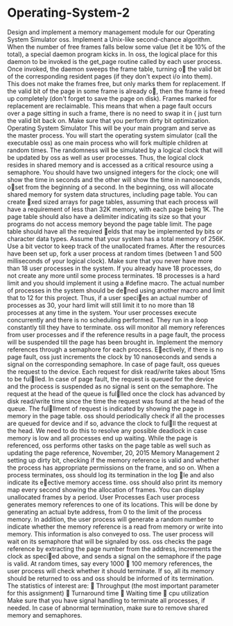 # Operating-System-2


Design and implement a memory management module for our Operating System Simulator oss.
Implement a Unix-like second-chance algorithm. When the number of free frames falls below some value (let it be
10% of the total), a special daemon program kicks in. In oss, the logical place for this daemon to be invoked is the
get_page routine called by each user process. Once invoked, the daemon sweeps the frame table, turning o the
valid bit of the corresponding resident pages (if they don't expect i/o into them). This does not make the frames
free, but only marks them for replacement. If the valid bit of the page in some frame is already o, then the frame
is freed up completely (don't forget to save the page on disk). Frames marked for replacement are reclaimable. This
means that when a page fault occurs over a page sitting in such a frame, there is no need to swap it in { just turn
the valid bit back on. Make sure that you perform dirty bit optimization.
Operating System Simulator
This will be your main program and serve as the master process. You will start the operating system simulator (call
the executable oss) as one main process who will fork multiple children at random times. The randomness will be
simulated by a logical clock that will be updated by oss as well as user processes. Thus, the logical clock resides
in shared memory and is accessed as a critical resource using a semaphore. You should have two unsigned integers
for the clock; one will show the time in seconds and the other will show the time in nanoseconds, oset from the
beginning of a second.
In the beginning, oss will allocate shared memory for system data structures, including page table. You can create
xed sized arrays for page tables, assuming that each process will have a requirement of less than 32K memory,
with each page being 1K. The page table should also have a delimiter indicating its size so that your programs do
not access memory beyond the page table limit. The page table should have all the required elds that may be
implemented by bits or character data types.
Assume that your system has a total memory of 256K. Use a bit vector to keep track of the unallocated frames.
After the resources have been set up, fork a user process at random times (between 1 and 500 milliseconds of your
logical clock). Make sure that you never have more than 18 user processes in the system. If you already have
18 processes, do not create any more until some process terminates. 18 processes is a hard limit and you should
implement it using a #define macro. The actual number of processes in the system should be dened using another
macro and limit that to 12 for this project. Thus, if a user species an actual number of processes as 30, your
hard limit will still limit it to no more than 18 processes at any time in the system. Your user processes execute
concurrently and there is no scheduling performed. They run in a loop constantly till they have to terminate.
oss will monitor all memory references from user processes and if the reference results in a page fault, the process
will be suspended till the page has been brought in. Implement the memory references through a semaphore for each
process. Eectively, if there is no page fault, oss just increments the clock by 10 nanoseconds and sends a signal
on the corresponding semaphore. In case of page fault, oss queues the request to the device. Each request for disk
read/write takes about 15ms to be fullled. In case of page fault, the request is queued for the device and the process
is suspended as no signal is sent on the semaphore. The request at the head of the queue is fullled once the clock
has advanced by disk read/write time since the time the request was found at the head of the queue. The fulllment
of request is indicated by showing the page in memory in the page table. oss should periodically check if all the
processes are queued for device and if so, advance the clock to fulll the request at the head. We need to do this to
resolve any possible deadlock in case memory is low and all processes end up waiting.
While the page is referenced, oss performs other tasks on the page table as well such as updating the page reference,
November, 20, 2015
Memory Management 2
setting up dirty bit, checking if the memory reference is valid and whether the process has appropriate permissions
on the frame, and so on.
When a process terminates, oss should log its termination in the log le and also indicate its eective memory
access time. oss should also print its memory map every second showing the allocation of frames. You can display
unallocated frames by a period.
User Processes
Each user process generates memory references to one of its locations. This will be done by generating an actual byte
address, from 0 to the limit of the process memory. In addition, the user process will generate a random number
to indicate whether the memory reference is a read from memory or write into memory. This information is also
conveyed to oss. The user process will wait on its semaphore that will be signaled by oss. oss checks the page
reference by extracting the page number from the address, increments the clock as specied above, and sends a signal
on the semaphore if the page is valid.
At random times, say every 1000  100 memory references, the user process will check whether it should terminate.
If so, all its memory should be returned to oss and oss should be informed of its termination.
The statistics of interest are:
 Throughput (the most important parameter for this assignment)
 Turnaround time
 Waiting time
 cpu utilization
Make sure that you have signal handling to terminate all processes, if needed. In case of abnormal termination, make
sure to remove shared memory and semaphores.

